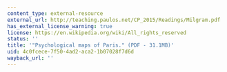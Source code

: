 ```yaml
---
content_type: external-resource
external_url: http://teaching.paulos.net/CP_2015/Readings/Milgram.pdf
has_external_license_warning: true
license: https://en.wikipedia.org/wiki/All_rights_reserved
status: ''
title: '"Psychological maps of Paris." (PDF - 31.1MB)'
uid: 4c0fcece-7f50-4ad2-aca2-1b07028f7d6d
wayback_url: ''
---
```

